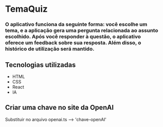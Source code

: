 # TemaQuiz
### O aplicativo funciona da seguinte forma: você escolhe um tema, e a aplicação gera uma pergunta relacionada ao assunto escolhido. Após você responder à questão, o aplicativo oferece um feedback sobre sua resposta. Além disso, o histórico de utilização será mantido.

## Tecnologias utilizadas
* HTML
* CSS
* React
* IA

## Criar uma chave no site da OpenAI
Substituir no arquivo openai.ts --> 'chave-openAI'
